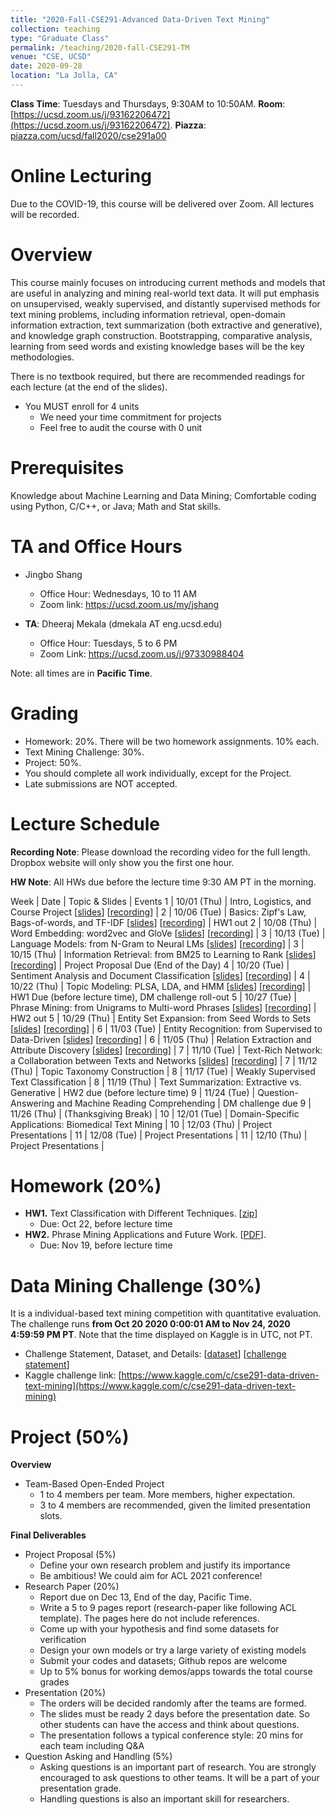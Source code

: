 ```yaml
---
title: "2020-Fall-CSE291-Advanced Data-Driven Text Mining"
collection: teaching
type: "Graduate Class"
permalink: /teaching/2020-fall-CSE291-TM
venue: "CSE, UCSD"
date: 2020-09-28
location: "La Jolla, CA"
---
```


**Class Time**: Tuesdays and Thursdays, 9:30AM to 10:50AM.  **Room**: [https://ucsd.zoom.us/j/93162206472](https://ucsd.zoom.us/j/93162206472).  **Piazza**: [piazza.com/ucsd/fall2020/cse291a00](https://piazza.com/ucsd/fall2020/cse291a00)


Online Lecturing
======

Due to the COVID-19, this course will be delivered over Zoom. All lectures will be recorded.

Overview
======

This course mainly focuses on introducing current methods and models that are useful in analyzing and mining real-world text data. It will put emphasis on unsupervised, weakly supervised, and distantly supervised methods for text mining problems, including information retrieval, open-domain information extraction, text summarization (both extractive and generative), and knowledge graph construction. Bootstrapping, comparative analysis, learning from seed words and existing knowledge bases will be the key methodologies.

There is no textbook required, but there are recommended readings for each lecture (at the end of the slides).

- You MUST enroll for 4 units
    - We need your time commitment for projects
    - Feel free to audit the course with 0 unit


Prerequisites
======

Knowledge about Machine Learning and Data Mining; Comfortable coding using Python, C/C++, or Java; Math and Stat skills.

TA and Office Hours
======

- Jingbo Shang
    - Office Hour: Wednesdays, 10 to 11 AM
    - Zoom link: https://ucsd.zoom.us/my/jshang

- **TA**: Dheeraj Mekala (dmekala AT eng.ucsd.edu)
    - Office Hour: Tuesdays, 5 to 6 PM
    - Zoom Link: https://ucsd.zoom.us/j/97330988404

Note: all times are in **Pacific Time**.

Grading
======

- Homework: 20%. There will be two homework assignments. 10% each. 
- Text Mining Challenge: 30%.
- Project: 50%.
- You should complete all work individually, except for the Project.
- Late submissions are NOT accepted.

Lecture Schedule
======

**Recording Note**: Please download the recording video for the full length. Dropbox website will only show you the first one hour.

**HW Note**: All HWs due before the lecture time 9:30 AM PT in the morning. 

Week | Date        | Topic & Slides                                                  | Events
1    | 10/01 (Thu) | Intro, Logistics, and Course Project [[slides](https://www.dropbox.com/s/reh9cdupvef8z34/lecture0_intro.pdf?dl=1)] [[recording](https://www.dropbox.com/sh/7dxwc218edt4069/AAD9T0Q6F33cJd57PooHl5j-a?dl=0)] |
2    | 10/06 (Tue) | Basics: Zipf's Law, Bags-of-words, and TF-IDF [[slides](https://www.dropbox.com/s/fu4uk8gz2nc1v15/lecture1_text_basics.pdf?dl=1)] [[recording](https://www.dropbox.com/sh/l5u2ictdekrtzm1/AADYRXzoAilCTfsGkMpV8Ngaa?dl=0)] | HW1 out
2    | 10/08 (Thu) | Word Embedding: word2vec and GloVe [[slides](https://www.dropbox.com/s/2xkgrjggiy98l1m/lecture2_word2vec.pdf?dl=1)] [[recording](https://www.dropbox.com/sh/gynerol8jqnmn0h/AAD-QdWWheQnG_GmSmwYTpEra?dl=0)] |
3    | 10/13 (Tue) | Language Models: from N-Gram to Neural LMs [[slides](https://www.dropbox.com/s/day8thlstztykuf/lecture3_lm.pdf?dl=1)] [[recording](https://www.dropbox.com/sh/wj4bc5u2ekp228l/AAAyt3FxdhOQbwgvBKQ_ecTEa?dl=0)] |
3    | 10/15 (Thu) | Information Retrieval: from BM25 to Learning to Rank [[slides](https://www.dropbox.com/s/j81l7prcg87ifus/lecture4_ir.pdf?dl=1)] [[recording](https://www.dropbox.com/sh/z2zzmq9rug844cp/AAAKRr6ughK_RBa-IWeEVfUIa?dl=0)] | Project Proposal Due (End of the Day)
4    | 10/20 (Tue) | Sentiment Analysis and Document Classification [[slides](https://www.dropbox.com/s/wljpuhvox9hxnbc/lecture5_sentiment.pdf?dl=1)] [[recording](https://www.dropbox.com/sh/gcbvawtx5hnd5vy/AABanutPv3ZsuUJ2iRyqkU24a?dl=0)] |
4    | 10/22 (Thu) | Topic Modeling: PLSA, LDA, and HMM [[slides](https://www.dropbox.com/s/es7k0dievp1l3g3/lecture6_lda.pdf?dl=1)] [[recording](https://www.dropbox.com/sh/r1bk26e1qdhx718/AACxdvf6p9o4MjX17n-pMK8Ca?dl=0)] | HW1 Due (before lecture time), DM challenge roll-out
5    | 10/27 (Tue) | Phrase Mining: from Unigrams to Multi-word Phrases [[slides](https://www.dropbox.com/s/ajehhah026vh0w8/lecture7_phrase.pdf?dl=1)] [[recording](https://www.dropbox.com/sh/z6nfgt4wnz6eb69/AAAwo0Vytybtvn6mnQADTGm8a?dl=0)]            | HW2 out
5    | 10/29 (Thu) | Entity Set Expansion: from Seed Words to Sets [[slides](https://www.dropbox.com/s/6znm25o1tr9prg5/lecture8_set_expan.pdf?dl=1)] [[recording](https://www.dropbox.com/sh/rlf2nn99fj5zjpg/AADNalVIPdoHE_BV6buZ-Jy4a?dl=0)] |
6    | 11/03 (Tue) | Entity Recognition: from Supervised to Data-Driven [[slides](https://www.dropbox.com/s/5e4puq198iwlg81/lecture9_ner.pdf?dl=1)] [[recording](https://www.dropbox.com/sh/5ngvwkqu3y3c3yx/AAAChta-14LfWv-wzA830sqza?dl=0)] |
6    | 11/05 (Thu) | Relation Extraction and Attribute Discovery [[slides](https://www.dropbox.com/s/xomolpsns48lozy/lecture10_open_ie.pdf?dl=1)] [[recording](https://www.dropbox.com/sh/2f40ztj7ebvyer3/AACsphjXr3LA4n0HC0UZsbc4a?dl=0)] |
7    | 11/10 (Tue) | Text-Rich Network: a Collaboration between Texts and Networks [[slides](https://www.dropbox.com/s/bdbrnvz6lgnh4x9/lecture11_text-rich_network.pdf?dl=1)] [[recording](https://www.dropbox.com/sh/xvaeye852umt81u/AAAm5BiFa0-BgEVHhrW0VjSna?dl=0)] |
7    | 11/12 (Thu) | Topic Taxonomy Construction                                     |
8    | 11/17 (Tue) | Weakly Supervised Text Classification                           |
8    | 11/19 (Thu) | Text Summarization: Extractive vs. Generative                   | HW2 due (before lecture time)
9    | 11/24 (Tue) | Question-Answering and Machine Reading Comprehending            | DM challenge due
9    | 11/26 (Thu) | (Thanksgiving Break)                                            |
10   | 12/01 (Tue) | Domain-Specific Applications: Biomedical Text Mining            |
10   | 12/03 (Thu) | Project Presentations                                           |
11   | 12/08 (Tue) | Project Presentations                                           |
11   | 12/10 (Thu) | Project Presentations                                           |

Homework (20%)
======

- **HW1.** Text Classification with Different Techniques. [[zip](https://www.dropbox.com/s/59b5mwx82xxfc3n/HW-1.zip?dl=1)]
    - Due: Oct 22, before lecture time
- **HW2.** Phrase Mining Applications and Future Work. [[PDF](https://www.dropbox.com/s/42xtzd12uljy4mb/CSE291_Text_Mining___HW2.pdf?dl=1)].
    - Due: Nov 19, before lecture time

Data Mining Challenge (30%)
======

It is a individual-based text mining competition with quantitative evaluation. 
The challenge runs **from Oct 20 2020 0:00:01 AM to Nov 24, 2020 4:59:59 PM PT**. Note that the time displayed on Kaggle is in UTC, not PT.

- Challenge Statement, Dataset, and Details: [[dataset](https://www.dropbox.com/s/pc7hb7m0x62fsi9/Challenge.zip?dl=1)] [[challenge statement](https://www.dropbox.com/s/5nzjspyhd8a5r2u/CSE291_Text_Mining___DM_Challenge.pdf?dl=1)]
- Kaggle challenge link: [https://www.kaggle.com/c/cse291-data-driven-text-mining](https://www.kaggle.com/c/cse291-data-driven-text-mining)

Project (50%)
======

**Overview**
- Team-Based Open-Ended Project
    - 1 to 4 members per team. More members, higher expectation.
    - 3 to 4 members are recommended, given the limited presentation slots.

**Final Deliverables**
- Project Proposal (5%)
    - Define your own research problem and justify its importance
    - Be ambitious! We could aim for ACL 2021 conference!
- Research Paper (20%)
    - Report due on Dec 13, End of the day, Pacific Time. 
    - Write a 5 to 9 pages report (research-paper like following ACL template). The pages here do not include references.
    - Come up with your hypothesis and find some datasets for verification
    - Design your own models or try a large variety of existing models
    - Submit your codes and datasets; Github repos are welcome
    - Up to 5% bonus for working demos/apps towards the total course grades
- Presentation (20%)
    - The orders will be decided randomly after the teams are formed.
    - The slides must be ready 2 days before the presentation date. So other students can have the access and think about questions.
    - The presentation follows a typical conference style: 20 mins for each team including Q&A
- Question Asking and Handling (5%)
    - Asking questions is an important part of research. You are strongly encouraged to ask 
    questions to other teams. It will be a part of your presentation grade.
    - Handling questions is also an important skill for researchers. 
